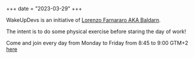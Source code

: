 +++
date = "2023-03-29"
+++

WakeUpDevs is an initiative of [Lorenzo Farnararo AKA Baldarn](https://lorenzo.farnararo.it).

The intent is to do some physical exercise before staring the day of work!

Come and join every day from Monday to Friday from 8:45 to 9:00 GTM+2 [here](/gym/)
